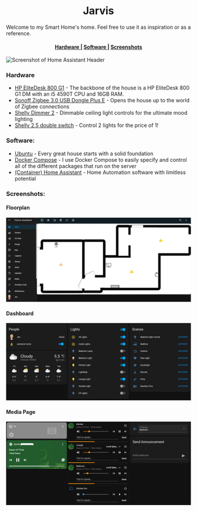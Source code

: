 <h1 align="center">
  Jarvis
</h1>
Welcome to my Smart Home's home. Feel free to use it as inspiration or as a reference.
<div align="center"><a name="menu"></a>
  <h4>
    <a href="https://github.com/jimbroze/Jarvis#hardware">
      Hardware
    </a>
    <span> | </span>
    <a href="https://github.com/jimbroze/Jarvis#software">
      Software
    </a>
    <span> | </span>
    <a href="https://github.com/jimbroze/Jarvis#screenshots">
      Screenshots
    </a>
  </h4>
</div>

![Screenshot of Home Assistant Header](https://i.imgur.com/vjDH1LJ.png)

### <a name="hardware"></a>Hardware
* [HP EliteDesk 800 G1](https://support.hp.com/gb-en/document/c04266271#AbT0) - The backbone of the house is a HP EliteDesk 800 G1 DM with an i5 4590T CPU and 16GB RAM.
* [Sonoff Zigbee 3.0 USB Dongle Plus E](https://sonoff.tech/product/gateway-amd-sensors/sonoff-zigbee-3-0-usb-dongle-plus-e/) - Opens the house up to the world of Zigbee connections
* [Shelly Dimmer 2](https://www.shelly.cloud/en/products/shop/shelly-dimmer2) - Dimmable ceiling light controls for the ultimate mood lighting
* [Shelly 2.5 double switch](https://www.shelly.cloud/en/products/shop/shelly-2-5-ce-ul-1) - Control 2 lights for the price of 1!

### <a name="software"></a>Software:
* [Ubuntu](https://youtu.be/ipatCbsY-54) - Every great house starts with a solid foundation
* [Docker Compose](https://Docker.com) - I use Docker Compose to easily specify and control all of the different packages that run on the server
* [(Container) Home Assistant](https://www.home-assistant.io/) - Home Automation software with limitless potential

### <a name="screenshots"></a>Screenshots:
#### Floorplan
![Screenshot of Floorplan](https://github.com/jimbroze/Jarvis/raw/main/screenshots/HA-Floorplan.jpg)

#### Dashboard
![Screenshot of Dashboard](https://github.com/jimbroze/Jarvis/raw/main/screenshots/HA-Dash.jpg)

#### Media Page
![Screenshot of Media Page](https://github.com/jimbroze/Jarvis/raw/main/screenshots/HA-Media.jpg)
